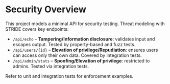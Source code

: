 # Security Overview

This project models a minimal API for security testing. Threat modeling with STRIDE covers key endpoints:

- `/api/echo` – **Tampering/Information disclosure**: validates input and escapes output. Tested by property-based and fuzz tests.
- `/api/users/{id}` – **Elevation of privilege/Repudiation**: ensures users can access only their own data. Covered by integration tests.
- `/api/admin/stats` – **Spoofing/Elevation of privilege**: restricted to admins. Tested via integration tests.

Refer to unit and integration tests for enforcement examples.

